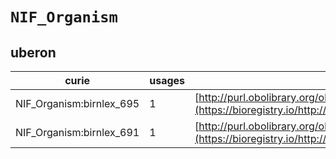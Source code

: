 # `NIF_Organism`

## uberon

| curie                    |   usages | nodes                                                                                                                 |
|--------------------------|----------|-----------------------------------------------------------------------------------------------------------------------|
| NIF_Organism:birnlex_695 |        1 | [http://purl.obolibrary.org/obo/UBERON:0007221](https://bioregistry.io/http://purl.obolibrary.org/obo/UBERON:0007221) |
| NIF_Organism:birnlex_691 |        1 | [http://purl.obolibrary.org/obo/UBERON:0007222](https://bioregistry.io/http://purl.obolibrary.org/obo/UBERON:0007222) |
